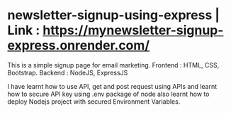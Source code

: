 # newsletter-signup-using-express | Link : https://mynewsletter-signup-express.onrender.com/

This is a simple signup page for email marketing.
Frontend : HTML, CSS, Bootstrap.
Backend : NodeJS, ExpressJS

I have learnt how to use API, get and post request using APIs and learnt how to secure API key using .env package of node also learnt how to deploy Nodejs project with secured Environment Variables.
